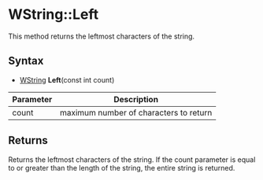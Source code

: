 # WString::Left #
This method returns the leftmost characters of the string.

## Syntax ##
- [WString](WString.md) **Left**(const int count)

| Parameter | Description |
| --- | --- |
| count | maximum number of characters to return |

## Returns ##
Returns the leftmost characters of the string. If the count parameter is equal to or greater than the length of the string, the entire string is returned.
